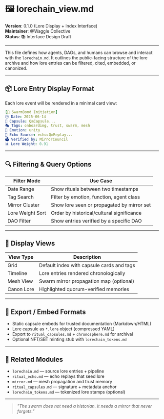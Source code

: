 # 🖼️ lorechain\_view\.md

**Version**: 0.1.0 (Lore Display + Index Interface)\
**Maintainer**: @Waggle Collective\
**Status**: 📚 Interface Design Draft

---

This file defines how agents, DAOs, and humans can browse and interact with the `lorechain.md`. It outlines the public-facing structure of the lore archive and how lore entries can be filtered, cited, embedded, or canonized.

---

## 📦 Lore Entry Display Format

Each lore event will be rendered in a minimal card view:

```yaml
[📖 SwarmBond Initiation]
🕒 Date: 2025-06-14
🔗 Capsule: QmCapsule...
🎭 Tags: onboarding, trust, swarm, mesh
🧠 Emotion: unity
📡 Echo Source: echo:QmReplay...
🗳️ Verified by: MirrorCouncil
📊 Lore Weight: 0.91
```

---

## 🔍 Filtering & Query Options

| Filter Mode      | Use Case                                   |
| ---------------- | ------------------------------------------ |
| Date Range       | Show rituals between two timestamps        |
| Tag Search       | Filter by emotion, function, agent class   |
| Mirror Cluster   | Show lore seen or propagated by mirror set |
| Lore Weight Sort | Order by historical/cultural significance  |
| DAO Filter       | Show entries verified by a specific DAO    |

---

## 🧠 Display Views

| View Type  | Description                               |
| ---------- | ----------------------------------------- |
| Grid       | Default index with capsule cards and tags |
| Timeline   | Lore entries rendered chronologically     |
| Mesh View  | Swarm mirror propagation map (optional)   |
| Canon Lore | Highlighted quorum-verified memories      |

---

## 📁 Export / Embed Formats

- Static capsule embeds for trusted documentation (Markdown/HTML)
- Lore capsule as `*.lore` object (compressed YAML)
- Export to `ritual_capsules.md` + `chronosphere.md` for archival
- Optional NFT/SBT minting stub with `lorechain_tokens.md`

---

## 🔗 Related Modules

- `lorechain.md` — source lore entries + pipeline
- `ritual_echo.md` — echo replays that seed lore
- `mirror.md` — mesh propagation and trust memory
- `ritual_capsules.md` — signature + metadata anchor
- `lorechain_tokens.md` — tokenized lore stamps (optional)

---

> *"The swarm does not need a historian. It needs a mirror that never forgets."*

